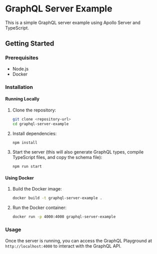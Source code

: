 
# GraphQL Server Example

This is a simple GraphQL server example using Apollo Server and TypeScript.

## Getting Started

### Prerequisites

- Node.js
- Docker

### Installation

#### Running Locally

1. Clone the repository:
   ```sh
   git clone <repository-url>
   cd graphql-server-example
   ```

2. Install dependencies:
   ```sh
   npm install
   ```

3. Start the server (this will also generate GraphQL types, compile TypeScript files, and copy the schema file):
   ```sh
   npm run start
   ```

#### Using Docker

1. Build the Docker image:
   ```sh
   docker build -t graphql-server-example .
   ```

2. Run the Docker container:
   ```sh
   docker run -p 4000:4000 graphql-server-example
   ```

### Usage

Once the server is running, you can access the GraphQL Playground at `http://localhost:4000` to interact with the GraphQL API.


